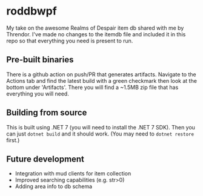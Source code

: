 # roddbwpf

My take on the awesome Realms of Despair item db shared with me by Threndor. I've made no changes to the itemdb file and included it in this repo
so that everything you need is present to run.

## Pre-built binaries

There is a github action on push/PR that generates artifacts. Navigate to the Actions tab and find the latest build with a green checkmark then look
at the bottom under 'Artifacts'. There you will find a ~1.5MB zip file that has everything you will need.

## Building from source

This is built using .NET 7 (you will need to install the .NET 7 SDK).
Then you can just `dotnet build` and it should work. (You may need to `dotnet restore` first.)

## Future development
* Integration with mud clients for item collection
* Improved searching capabilities (e.g. str>0)
* Adding area info to db schema